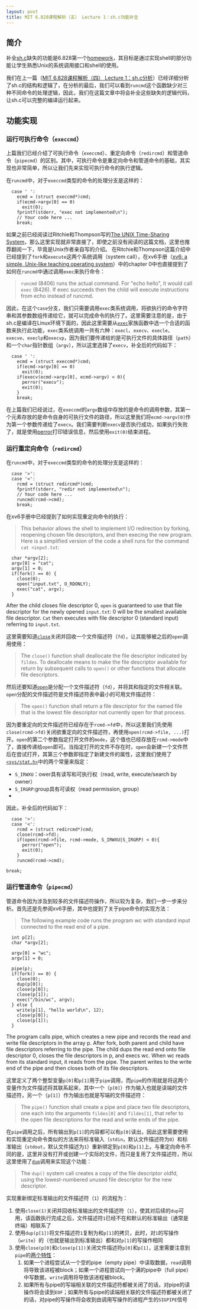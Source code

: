 ```yaml
---
layout: post
title: MIT 6.828课程解析（五） Lecture 1：sh.c功能补全
---
```


## 简介
补全[sh.c](https://pdos.csail.mit.edu/6.828/2014/homework/sh.c)缺失的功能是6.828第一个[homework](https://pdos.csail.mit.edu/6.828/2014/homework/xv6-shell.html)，其目标是通过实现shell的部分功能让学生熟悉Unix的系统调用接口和shell的使用。

我们在上一篇（[MIT 6.828课程解析（四） Lecture 1：sh.c分析](https://costa-na.github.io/2016/08/08/MIT-6828-Solution-Simplified-Shell/)）已经详细分析了sh.c的结构和逻辑了，在分析的最后，我们可以看到`runcmd`这个函数缺少对三种不同命令的处理逻辑，因此，我们在这篇文章中将会补全这些缺失的逻辑代码，让sh.c可以完整的编译运行起来。

## 功能实现

### 运行可执行命令（`execcmd`）
上篇我们已经介绍了可执行命令（`execcmd`）、重定向命令（`redircmd`）和管道命令（`pipecmd`）的区别。其中，可执行命令是重定向命令和管道命令的基础，其实现也非常简单，所以让我们先来实现可执行命令的执行逻辑。

在`runcmd`中，对于`execcmd`类型的命令的处理分支是这样的：

```
  case ' ':
    ecmd = (struct execcmd*)cmd;
    if(ecmd->argv[0] == 0)
      exit(0);
    fprintf(stderr, "exec not implemented\n");
    // Your code here ...
    break;
```

如果之前已经阅读过Ritchie和Thompson写的[The UNIX Time-Sharing System](https://pdos.csail.mit.edu/6.828/2014/readings/ritchie78unix.pdf)，那么这里实现就非常直接了，即使之前没有阅读的这篇文档，这里也推荐翻阅一下，毕竟是Unix作者亲自写的介绍。
在Ritchie和Thompson这篇介绍中已经提到了`fork`和`execute`这两个系统调用（system call），在xv6手册（[xv6: a simple, Unix-like teaching operating system](https://pdos.csail.mit.edu/6.828/2014/xv6/book-rev8.pdf)）中的chapter 0中也直接提到了如何在`runcmd`中通过调用`exec`来执行命令：

> `runcmd` (8406) runs the actual command. For "echo hello", it would call `exec` (8426). If exec succeeds then the child will execute instructions from echo instead of runcmd. 

因此，在这个`case`分支，我们只需要调用`exec`类系统调用，将欲执行的命令字符串和其参数数组传递给它，就可以完成命令的执行了。这里需要注意的是，由于sh.c是编译在Linux环境下面的，因此这里需要从[`exec`](http://pubs.opengroup.org/onlinepubs/9699919799/functions/exec.html)家族函数中选一个合适的函数来执行此功能，`exec`类系统调用一共有六种：`execl`、`execv`、`execle`、`execve`、`execlp`和`execvp`，因为我们要传递给的是可执行文件的具体路径（`path`）和一个`char`指针数组（`argv`），所以这里选择了`execv`，补全后的代码如下：

```
  case ' ':
    ecmd = (struct execcmd*)cmd;
    if(ecmd->argv[0] == 0)
      exit(0);
    if(execv(ecmd->argv[0], ecmd->argv) < 0){
      perror("execv");
      exit(0);
    }
    break;
```

在上篇我们已经说过，在`execcmd`的`argv`数组中存放的是命令的调用参数，其第一个元素存放的是命令自身的可执行文件的路径，所以这里我们将`ecmd->argv[0]`作为第一个参数传递给了`execv`。我们需要判断`execv`是否执行成功，如果执行失败了，就是使用[perror](http://pubs.opengroup.org/onlinepubs/9699919799/functions/perror.html)打印错误信息，然后使用`exit(0)`结束进程。

### 运行重定向命令（`redircmd`）
在`runcmd`中，对于`execcmd`类型的命令的处理分支是这样的：

```
  case '>':
  case '<':
    rcmd = (struct redircmd*)cmd;
    fprintf(stderr, "redir not implemented\n");
    // Your code here ...
    runcmd(rcmd->cmd);
    break;
```

在xv6手册中已经提到了如何实现重定向命令的执行：

> This behavior allows the shell to implement I/O redirection by forking, reopening chosen file descriptors, and then execing the new program. Here is a simplified version of the code a shell runs for the command `cat <input.txt`:
```
  char *argv[2];
  argv[0] = "cat";
  argv[1] = 0;
  if(fork() == 0) {
    close(0);
    open("input.txt", O_RDONLY);
    exec("cat", argv);
  }
```
After the child closes file descriptor 0, `open` is guaranteed to use that file descriptor for the newly opened `input.txt`: 0 will be the smallest available file descriptor. `Cat` then executes with file descriptor 0 (standard input) referring to `input.txt`.

这里需要知道[`close`](http://pubs.opengroup.org/onlinepubs/9699919799/functions/close.html)关闭并回收一个文件描述符（`fd`），让其能够被之后的`open`调用使用：

> The `close()` function shall deallocate the file descriptor indicated by `fildes`. To deallocate means to make the file descriptor available for return by subsequent calls to `open()` or other functions that allocate file descriptors. 

然后还要知道[`open`](http://pubs.opengroup.org/onlinepubs/9699919799/functions/open.html)是分配一个文件描述符（`fd`），并将其和指定的文件相关联。`open`分配的文件描述符是文件描述符表中最小的可用文件描述符：

> The `open()` function shall return a file descriptor for the named file that is the lowest file descriptor not currently open for that process. 

因为要重定向的文件描述符已经存在于`rcmd->fd`中，所以这里我们先使用`close(rcmd->fd)`关闭欲重定向的文件描述符，再使用`open(rcmd->file, ...)`打开。`open`的第二个参数指定打开文件的`mode`，这个值也已经存放在`rcmd->mode`中了，直接传递给`open`即可。当指定打开的文件不存在时，`open`会新建一个文件然后在尝试打开，其第三个参数即指定了新建文件的属性，这里我们使用了[`<sys/stat.h>`](http://pubs.opengroup.org/onlinepubs/9699919799/xsh/sysstat.h.html)中的两个常量来指定：

* `S_IRWXU`：ower具有读写和可执行权（read, write, execute/search by owner）
* `S_IRGRP`:group具有可读权（read permission, group）
* 
因此，补全后的代码如下：

```
  case '>':
  case '<':
    rcmd = (struct redircmd*)cmd;
    close(rcmd->fd);
    if(open(rcmd->file, rcmd->mode, S_IRWXU|S_IRGRP) < 0){
      perror("open");
      exit(0);
    }
    runcmd(rcmd->cmd);
```

    break;

### 运行管道命令（`pipecmd`）
管道命令因为涉及到较多的文件描述符操作，所以较为复杂，我们一步一步来分析。首先还是先参阅xv6手册，其中也提到了关于pipe命令的实现方法：

> The following example code runs the program wc with standard input connected to the read end of a pipe.
```
  int p[2];
  char *argv[2];
```
```
  argv[0] = "wc";
  argv[1] = 0;
```
```
  pipe(p);
  if(fork() == 0) {
    close(0);
    dup(p[0]);
    close(p[0]);
    close(p[1]);
    exec("/bin/wc", argv);
  } else {
    write(p[1], "hello world\n", 12);
    close(p[0]);
    close(p[1]);
  }
```
The program calls pipe, which creates a new pipe and records the read and write file descriptors in the array p. After fork, both parent and child have file descriptors referring to the pipe. The child dups the read end onto file descriptor 0, closes the file descriptors in p, and execs wc. When wc reads from its standard input, it reads from the pipe. The parent writes to the write end of the pipe and then closes both of its file descriptors.

这里定义了两个整型变量`p[0]`和`p[1]`用于`pipe`调用，而`pipe`的作用就是将这两个变量作为文件描述将其联系起来，其中一个（`p[0]`）作为输入也就是读端的文件描述符，另一个（`p[1]`）作为输出也就是写端的文件描述符：

> The `pipe()` function shall create a pipe and place two file descriptors, one each into the arguments `fildes[0]` and `fildes[1]`, that refer to the open file descriptions for the read and write ends of the pipe. 

在`pipe`调用之后，所有输出到`p[1]`的内容都可以有`p[0]`读出，因此这里需要使用和实现重定向命令类似的方法来将标准输入（`stdin`，默认文件描述符为`0`）和标准输出（`stdout`，默认文件描述为`1`）重新绑定到`p[0]`和`p[1]`上。与重定向命令不同的是，这里并没有打开或创建一个实际的文件，而只是复用了文件描述符，所以这里使用了[`dup`](http://man7.org/linux/man-pages/man2/dup.2.html)调用来实现这个功能：

> The `dup()` system call creates a copy of the file descriptor oldfd, using the lowest-numbered unused file descriptor for the new descriptor.

实现重新绑定标准输出的文件描述符（`1`）的流程为：

1. 使用`close(1)`关闭并回收标准输出的文件描述符（`1`），使其对后续的`dup`可用，该函数执行完成之后，文件描述符`1`已经不在和默认的标准输出（通常是终端）相联系了
2. 使用`dup(p[1])`将文件描述符`1`复制为和`p[1]`的拷贝，此时，对`1`的写操作（`write`）的（也就是输出到标准输出）都和对`p[1]`的写操作相同
3. 使用`close(p[0]`和`close(p[1])`关闭文件描述符`p[0]`和`p[1]`，这里需要注意到`pipe`的[两个特性](http://man7.org/linux/man-pages/man7/pipe.7.html)：
    1. 如果一个进程尝试从一个空的pipe（empty pipe）中读取数据，`read`调用将导致该进程被block；如果一个进程尝试向一个满的pipe中（full pipe）中写数据，`write`调用将导致该进程被block。
    2. 如果所有与pipe的写端相关联的文件描述符都被关闭了的话，对pipe的读操作将会读到`EOF`；如果所有与pipe的读端相关联的文件描述符都被关闭了的话，对pipe的写操作将会收到由调用写操作的进程产生的`SIGPIPE`信号


